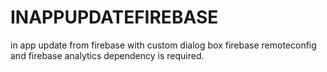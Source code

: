 # INAPPUPDATEFIREBASE
in app update from firebase with custom dialog box 
firebase remoteconfig and firebase analytics dependency is required.
